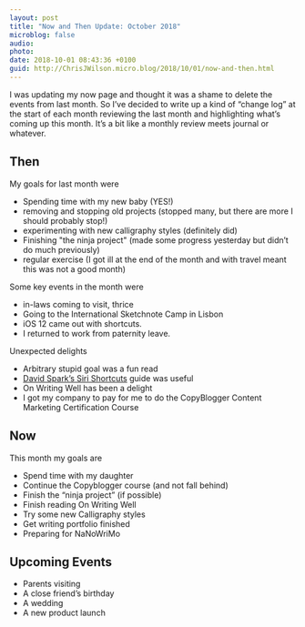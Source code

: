 ```yaml
---
layout: post
title: "Now and Then Update: October 2018"
microblog: false
audio: 
photo: 
date: 2018-10-01 08:43:36 +0100
guid: http://ChrisJWilson.micro.blog/2018/10/01/now-and-then.html
---
```

I was updating my now page and thought it was a shame to delete the events from last month. So I’ve decided to write up a kind of “change log” at the start of each month reviewing the last month and highlighting what’s coming up this month. It’s a bit like a monthly review meets journal or whatever. 

## Then
My goals for last month were
- Spending time with my new baby (YES!)
- removing and stopping old projects (stopped many, but there are more I should probably stop!)
- experimenting with new calligraphy styles (definitely did)
- Finishing "the ninja project" (made some progress yesterday but didn’t do much previously)
- regular exercise (I got ill at the end of the month and with travel meant this was not a good month)

Some key events in the month were
- in-laws coming to visit, thrice
- Going to the International Sketchnote Camp in Lisbon
- iOS 12 came out with shortcuts.
- I returned to work from paternity leave. 

Unexpected delights
- Arbitrary stupid goal was a fun read
- [David Spark’s Siri Shortcuts](https://learn.macsparky.com/courses/) guide was useful
- On Writing Well has been a delight
- I got my company to pay for me to do the CopyBlogger Content Marketing Certification Course


## Now

This month my goals are
- Spend time with my daughter
- Continue the Copyblogger course (and not fall behind)
- Finish the “ninja project” (if possible)
- Finish reading On Writing Well
- Try some new Calligraphy styles
- Get writing portfolio finished
- Preparing for NaNoWriMo

## Upcoming Events 
- Parents visiting
- A close friend’s birthday
- A wedding 
- A new product launch 
